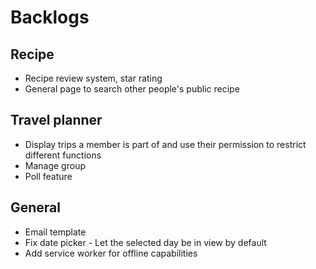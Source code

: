 # Backlogs

## Recipe

- Recipe review system, star rating
- General page to search other people's public recipe

## Travel planner

- Display trips a member is part of and use their permission to restrict different functions
- Manage group
- Poll feature

## General

- Email template
- Fix date picker - Let the selected day be in view by default
- Add service worker for offline capabilities
